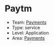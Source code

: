 # Paytm
* Team: [Payments](../teams/payments.md)
* Type: service
* Level: Application
* Area: [Payments](areas/3rd-party-payments.png)
